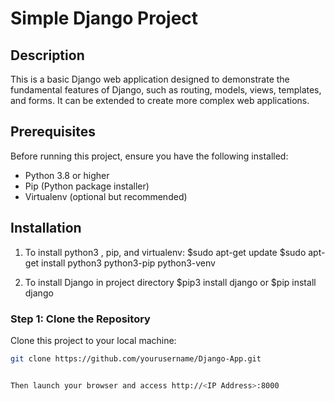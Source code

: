 # Simple Django Project

## Description
This is a basic Django web application designed to demonstrate the fundamental features of Django, such as routing, models, views, templates, and forms. It can be extended to create more complex web applications.

## Prerequisites
Before running this project, ensure you have the following installed:
- Python 3.8 or higher
- Pip (Python package installer)
- Virtualenv (optional but recommended)

## Installation
1. To install python3 , pip, and virtualenv:
$sudo apt-get update
$sudo apt-get install python3 python3-pip python3-venv

2. To install Django in project directory
$pip3 install django or $pip install django


### Step 1: Clone the Repository
Clone this project to your local machine:
```bash
git clone https://github.com/yourusername/Django-App.git


Then launch your browser and access http://<IP Address>:8000
